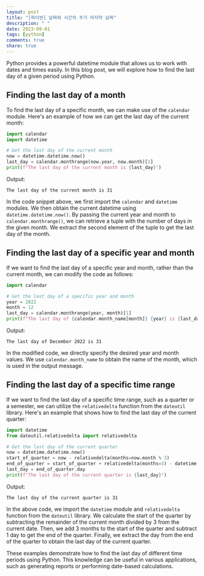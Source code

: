```yaml
---
layout: post
title: "[파이썬] 날짜와 시간의 주기 마지막 날짜"
description: " "
date: 2023-09-01
tags: [python]
comments: true
share: true
---
```


Python provides a powerful datetime module that allows us to work with dates and times easily. In this blog post, we will explore how to find the last day of a given period using Python.

## Finding the last day of a month

To find the last day of a specific month, we can make use of the `calendar` module. Here's an example of how we can get the last day of the current month:

```python
import calendar
import datetime

# Get the last day of the current month
now = datetime.datetime.now()
last_day = calendar.monthrange(now.year, now.month)[1]
print(f"The last day of the current month is {last_day}")
```

Output:
```
The last day of the current month is 31
```

In the code snippet above, we first import the `calendar` and `datetime` modules. We then obtain the current datetime using `datetime.datetime.now()`. By passing the current year and month to `calendar.monthrange()`, we can retrieve a tuple with the number of days in the given month. We extract the second element of the tuple to get the last day of the month.

## Finding the last day of a specific year and month

If we want to find the last day of a specific year and month, rather than the current month, we can modify the code as follows:

```python
import calendar

# Get the last day of a specific year and month
year = 2022
month = 12
last_day = calendar.monthrange(year, month)[1]
print(f"The last day of {calendar.month_name[month]} {year} is {last_day}")
```

Output:
```
The last day of December 2022 is 31
```

In the modified code, we directly specify the desired year and month values. We use `calendar.month_name` to obtain the name of the month, which is used in the output message.

## Finding the last day of a specific time range

If we want to find the last day of a specific time range, such as a quarter or a semester, we can utilize the `relativedelta` function from the `dateutil` library. Here's an example that shows how to find the last day of the current quarter:

```python
import datetime
from dateutil.relativedelta import relativedelta

# Get the last day of the current quarter
now = datetime.datetime.now()
start_of_quarter = now - relativedelta(months=now.month % 3)
end_of_quarter = start_of_quarter + relativedelta(months=3) - datetime.timedelta(days=1)
last_day = end_of_quarter.day
print(f"The last day of the current quarter is {last_day}")
```

Output:
```
The last day of the current quarter is 31
```

In the above code, we import the `datetime` module and `relativedelta` function from the `dateutil` library. We calculate the start of the quarter by subtracting the remainder of the current month divided by 3 from the current date. Then, we add 3 months to the start of the quarter and subtract 1 day to get the end of the quarter. Finally, we extract the day from the end of the quarter to obtain the last day of the current quarter.

These examples demonstrate how to find the last day of different time periods using Python. This knowledge can be useful in various applications, such as generating reports or performing date-based calculations.
